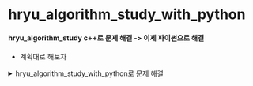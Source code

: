 # hryu_algorithm_study_with_python


#### hryu_algorithm_study c++로 문제 해결 -> 이제 파이썬으로 해결
- 계획대로 해보자

<details>
<summary>hryu_algorithm_study_with_python로 문제 해결</summary>
<div markdown="1">

#### 노션주소 https://www.notion.so/how-to-algorithm_study-hryu-dc135bded1b44b098c7302cd63a3295e

##### 이코테 2회차 마무리하면 두개 먼저 해결
0. [코드업](https://www.codeup.kr/)

1. [삼성 A형 기출 문제](https://www.acmicpc.net/workbook/view/2771)

2. [프로그래머스](https://programmers.co.kr/learn/challenges)

1번 마무리 하면 아래 두개 + 프로그래머스

3. [solved.ac](https://solved.ac/problems/level/11)

4. [삼성 sw 역량 테스트 기출 문제](https://www.acmicpc.net/workbook/view/1152)

5. [프로그래머스](https://programmers.co.kr/learn/challenges)

<details>
<summary>daily solution commit</summary>
<div markdown="1">



## 0310

- 정렬

  - part2
    - 예제
    - 위에서아래로
    - 성적이낮은순서대로
    - 두배열의원소교체

  - part3
    - 국영수
    - 카드정렬하기


## 0311

- 정렬
  - part3
    - 안테나
    - 실패율  
- 이진탐색
  - part2
    -  예제
    - 부품찾기
    - 떡볶이만들기
- dp
  - part2
    - 예제
    - 1로만들기
    
## 0315

- dp
  - part3
    - 정수삼각형
    - 퇴사

## 0316

- dp
  - part3
    - 금광
    - 병사배치하기

## 0317

- 그리디
  - part2
    - 1로만들기

## 0318

- 그리디
  - part3
    - 곱하기혹은더하기
    - 만들수없는금액
    - 모험가길드
    - 문자열뒤집기
    - 볼링공고르기

## 0319

- 그리디
  - part3
    - 무지먹방라이브(나중에 다시 => 넘어려움)

- 구현
  - part2
    - 예제
    - 게임개발(잘 못함 turn left )
    - 왕실의나이트
  - part3
    - 문자열압축
    - 럭키스트레이트
  
- dfs_bfs

  - part2

    - 예제_종료조건있는재귀
    - 예제_팩토리얼
    - 예제_인접리스트
    - 예제_dfs (로직을 외우자)
    - 예제_bfs (로직을 외우자)
    - 음료수얼려먹기
    - 미로탈출
  
## 0322
- dfs_bfs
    - part3
        - 연구소
    
## 0323
- dfs_bfs   => bfsdfs 구현 부분 적응 잘 안됨 => 문제 마니 풀어보기 + 연습 필요
    - part3
        - 연산자끼워넣기
        - 특정거리의도시찾기
- 코드업
    - 파이썬기초100
      - 6000 ~ 6008 입출력 해결

</div>
</details>    


## 이코테  part 2&3

| part 2&3 이코테    | 그리디                                                       | 구현                                           | DFS/BFS                                               | 정렬                                        |
| ----------- | ------------------------------------------------------------ | ---------------------------------------------- | ----------------------------------------------------- | ------------------------------------------- |
| 리뷰필      | 모험가길드(논리정립&그대로구현)                              | 왕실의나이트, 예제(문자열재정렬,시각,상하좌우) | 예제(dfs,bfs,종료조건재귀)음료수얼려먹기,미로탈출, 특정거리의 도시찾기 | 두배열의원소교체,국영수,카드정렬하기,안테나 |
| 어려운 문제 | 무지먹방라이브(그냥어려움), 만들수없는금액(아이디어어려움),볼링공고르기(조건확인및 논리&단순화) | 게임개발(잘 못함), 문자열압축(어려움)          | 미로탈출,연구소(함수여러개), 연산자끼워넣기(백트래킹) | 실패율                                      |
|             | 이진탐색                                                     | DP                                             | 최단경로                                              | DP기타 그래프 이론                          |
| 리뷰필      | 부품찾기,떡볶이만들기                                        | 1로만들기, 정수삼각형, 금광                    |                                                       |                                             |
| 어려운 문제 |                                                              | 퇴사, 병사배치하기                             |                                                       |                                             |

## 코드업

|        | 파이썬100기초 |
| ------ | ------------- |
| 리뷰필 |               |
| 어려운 |               |

## 프로그래머스

|        | LEVEL2 | LEVEL3 | ETC  |
| ------ | ------ | ------ | ---- |
| 리뷰필 |        |        |      |
| 어려운 |        |        |      |

